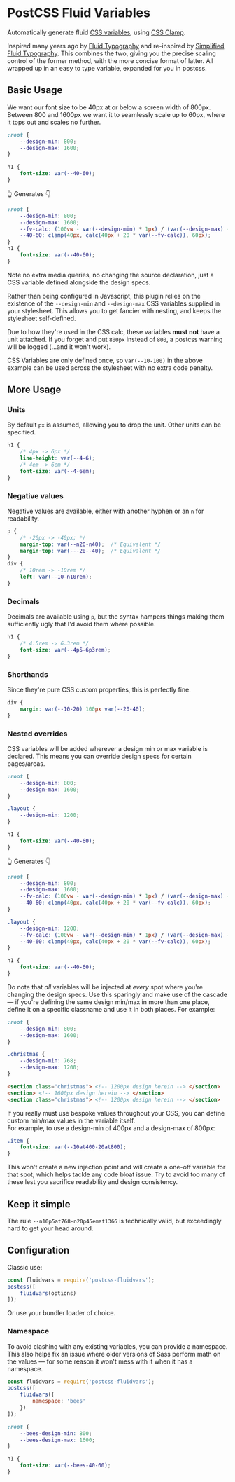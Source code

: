 # PostCSS Fluid Variables
Automatically generate fluid [CSS variables](https://developer.mozilla.org/en-US/docs/Web/CSS/--*), using [CSS Clamp](https://caniuse.com/?search=clamp()).

Inspired many years ago by [Fluid Typography](https://css-tricks.com/snippets/css/fluid-typography/) and re-inspired by [Simplified Fluid Typography](https://css-tricks.com/simplified-fluid-typography/). This combines the two, giving you the precise scaling control of the former method, with the more concise format of latter. All wrapped up in an easy to type variable, expanded for you in postcss.

## Basic Usage
We want our font size to be 40px at or below a screen width of 800px. Between 800 and 1600px we want it to seamlessly scale up to 60px, where it tops out and scales no further.
```css
:root {
    --design-min: 800;
    --design-max: 1600;
}

h1 {
    font-size: var(--40-60);
}
```
👆 Generates 👇
```css
:root {
    --design-min: 800;
    --design-max: 1600;
    --fv-calc: (100vw - var(--design-min) * 1px) / (var(--design-max) - var(--design-min));
    --40-60: clamp(40px, calc(40px + 20 * var(--fv-calc)), 60px);
}
h1 {
    font-size: var(--40-60);
}
```
Note no extra media queries, no changing the source declaration, just a CSS variable defined alongside the design specs.

Rather than being configured in Javascript, this plugin relies on the existence of the `--design-min` and `--design-max` CSS variables supplied in your stylesheet. This allows you to get fancier with nesting, and keeps the stylesheet self-defined.

Due to how they're used in the CSS calc, these variables **must not** have a unit attached. If you forget and put `800px` instead of `800`, a postcss warning will be logged (...and it won't work).

CSS Variables are only defined once, so `var(--10-100)` in the above example can be used across the stylesheet with no extra code penalty.

## More Usage

### Units
By default `px` is assumed, allowing you to drop the unit. Other units can be specified.
```css
h1 {
    /* 4px -> 6px */
    line-height: var(--4-6);
    /* 4em -> 6em */
    font-size: var(--4-6em);
}
```

### Negative values
Negative values are available, either with another hyphen or an `n` for readability.
```css
p {
    /* -20px -> -40px; */
    margin-top: var(--n20-n40);  /* Equivalent */
    margin-top: var(---20--40);  /* Equivalent */
}
div {
    /* 10rem -> -10rem */
    left: var(--10-n10rem);
}
```

### Decimals
Decimals are available using `p`, but the syntax hampers things making them sufficiently ugly that I'd avoid them where possible.
```css
h1 {
    /* 4.5rem -> 6.3rem */
    font-size: var(--4p5-6p3rem);
}
```

### Shorthands
Since they're pure CSS custom properties, this is perfectly fine.
```css
div {
    margin: var(--10-20) 100px var(--20-40);
}
```

### Nested overrides
CSS variables will be added wherever a design min or max variable is declared. This means you can override design specs for certain pages/areas.
```css
:root {
    --design-min: 800;
    --design-max: 1600;
}

.layout {
    --design-min: 1200;
}

h1 {
    font-size: var(--40-60);
}
```
👆 Generates 👇
```css
:root {
    --design-min: 800;
    --design-max: 1600;
    --fv-calc: (100vw - var(--design-min) * 1px) / (var(--design-max) - var(--design-min));
    --40-60: clamp(40px, calc(40px + 20 * var(--fv-calc)), 60px);
}

.layout {
    --design-min: 1200;
    --fv-calc: (100vw - var(--design-min) * 1px) / (var(--design-max) - var(--design-min));
    --40-60: clamp(40px, calc(40px + 20 * var(--fv-calc)), 60px);
}

h1 {
    font-size: var(--40-60);
}
```
Do note that _all_ variables will be injected at _every_ spot where you're changing the design specs. Use this sparingly and make use of the cascade — if you're defining the same design min/max in more than one place, define it on a specific classname and use it in both places. For example:
```css
:root {
    --design-min: 800;
    --design-max: 1600;
}

.christmas {
    --design-min: 768;
    --design-max: 1200;
}
```
```html
<section class="christmas"> <!-- 1200px design herein --> </section>
<section> <!-- 1600px design herein --> </section>
<section class="christmas"> <!-- 1200px design herein --> </section>
```
If you really must use bespoke values throughout your CSS, you can define custom min/max values in the variable itself.  
For example, to use a design-min of 400px and a design-max of 800px:
```css
.item {
    font-size: var(--10at400-20at800);
}
```
This won't create a new injection point and will create a one-off variable for that spot, which helps tackle any code bloat issue. Try to avoid too many of these lest you sacrifice readability and design consistency.  

## Keep it simple
The rule `--n10p5at768-n20p45emat1366` is technically valid, but exceedingly hard to get your head around.

## Configuration
Classic use:
```js
const fluidvars = require('postcss-fluidvars');
postcss([
    fluidvars(options)
]);
```
Or use your bundler loader of choice.

### Namespace
To avoid clashing with any existing variables, you can provide a namespace. This also helps fix an issue where older versions of Sass perform math on the values — for some reason it won't mess with it when it has a namespace.
```js
const fluidvars = require('postcss-fluidvars');
postcss([
    fluidvars({
        namespace: 'bees'
    })
]);
```

```css
:root {
    --bees-design-min: 800;
    --bees-design-max: 1600;
}

h1 {
    font-size: var(--bees-40-60);
}
```
